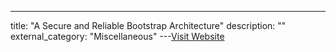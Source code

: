 ---
title: "A Secure and Reliable Bootstrap Architecture"
description: ""
external_category: "Miscellaneous"
---[Visit Website](https://repository.upenn.edu/cgi/viewcontent.cgi?article=1237&context=cis_reports)

